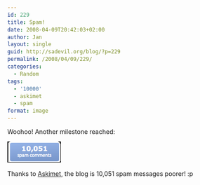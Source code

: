 ```yaml
---
id: 229
title: Spam!
date: 2008-04-09T20:42:03+02:00
author: Jan
layout: single
guid: http://sadevil.org/blog/?p=229
permalink: /2008/04/09/229/
categories:
  - Random
tags:
  - '10000'
  - askimet
  - spam
format: image
---
```

Woohoo! Another milestone reached:

![10,051 spams caught](/assets/images/2008/02/Picture_2_001.png "10,051 spams caught")

Thanks to [Askimet](http://www.askimet.com), the blog is 10,051 spam messages poorer! :p

